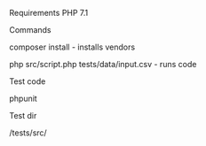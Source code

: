Requirements PHP 7.1

Commands

composer install - installs vendors

php src/script.php tests/data/input.csv - runs code

Test code

phpunit

Test dir

/tests/src/
